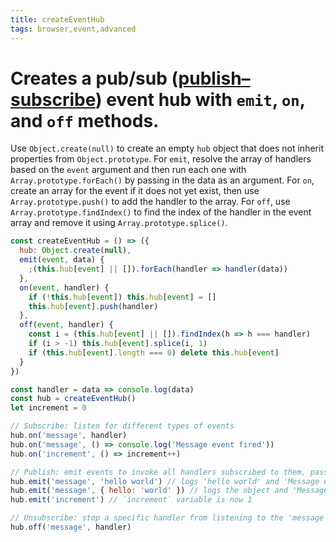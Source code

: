 ```yaml
---
title: createEventHub
tags: browser,event,advanced
---
```


# Creates a pub/sub ([publish–subscribe](https://en.wikipedia.org/wiki/Publish%E2%80%93subscribe_pattern)) event hub with `emit`, `on`, and `off` methods.

Use `Object.create(null)` to create an empty `hub` object that does not inherit properties from `Object.prototype`.
For `emit`, resolve the array of handlers based on the `event` argument and then run each one with `Array.prototype.forEach()` by passing in the data as an argument.
For `on`, create an array for the event if it does not yet exist, then use `Array.prototype.push()` to add the handler
to the array.
For `off`, use `Array.prototype.findIndex()` to find the index of the handler in the event array and remove it using `Array.prototype.splice()`.

```js
const createEventHub = () => ({
  hub: Object.create(null),
  emit(event, data) {
    ;(this.hub[event] || []).forEach(handler => handler(data))
  },
  on(event, handler) {
    if (!this.hub[event]) this.hub[event] = []
    this.hub[event].push(handler)
  },
  off(event, handler) {
    const i = (this.hub[event] || []).findIndex(h => h === handler)
    if (i > -1) this.hub[event].splice(i, 1)
    if (this.hub[event].length === 0) delete this.hub[event]
  }
})
```

```js
const handler = data => console.log(data)
const hub = createEventHub()
let increment = 0

// Subscribe: listen for different types of events
hub.on('message', handler)
hub.on('message', () => console.log('Message event fired'))
hub.on('increment', () => increment++)

// Publish: emit events to invoke all handlers subscribed to them, passing the data to them as an argument
hub.emit('message', 'hello world') // logs 'hello world' and 'Message event fired'
hub.emit('message', { hello: 'world' }) // logs the object and 'Message event fired'
hub.emit('increment') // `increment` variable is now 1

// Unsubscribe: stop a specific handler from listening to the 'message' event
hub.off('message', handler)
```
